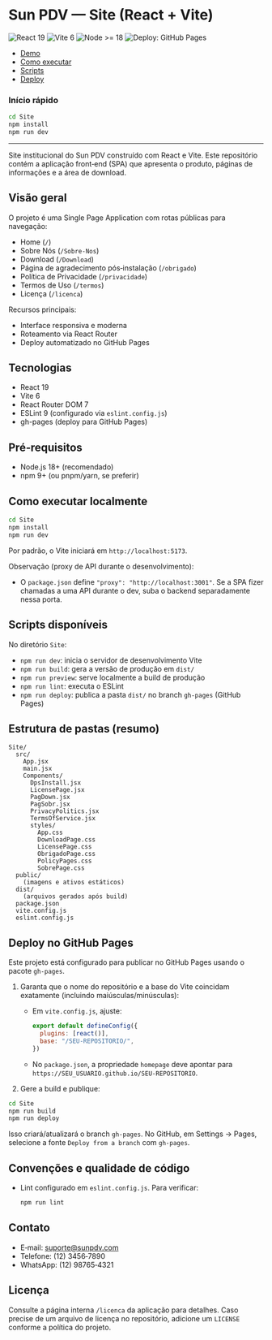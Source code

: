 # Sun PDV — Site (React + Vite)

![React 19](https://img.shields.io/badge/React-19-61DAFB?logo=react&logoColor=white) ![Vite 6](https://img.shields.io/badge/Vite-6-646CFF?logo=vite&logoColor=white) ![Node >= 18](https://img.shields.io/badge/Node-%3E%3D18-339933?logo=node.js&logoColor=white) ![Deploy: GitHub Pages](https://img.shields.io/badge/Deploy-GitHub%20Pages-222222?logo=github)

- [Demo](https://toshimizuguchi.github.io/Site-SunPDV-TCC)
- [Como executar](#como-executar-localmente)
- [Scripts](#scripts-disponiveis)
- [Deploy](#deploy-no-github-pages)

### Início rápido
```bash
cd Site
npm install
npm run dev
```

---

Site institucional do Sun PDV construído com React e Vite. Este repositório contém a aplicação front‑end (SPA) que apresenta o produto, páginas de informações e a área de download.


## Visão geral
O projeto é uma Single Page Application com rotas públicas para navegação:
- Home (`/`)
- Sobre Nós (`/Sobre-Nos`)
- Download (`/Download`)
- Página de agradecimento pós‑instalação (`/obrigado`)
- Política de Privacidade (`/privacidade`)
- Termos de Uso (`/termos`)
- Licença (`/licenca`)

Recursos principais:
- Interface responsiva e moderna
- Roteamento via React Router
- Deploy automatizado no GitHub Pages

## Tecnologias
- React 19
- Vite 6
- React Router DOM 7
- ESLint 9 (configurado via `eslint.config.js`)
- gh-pages (deploy para GitHub Pages)

## Pré‑requisitos
- Node.js 18+ (recomendado)
- npm 9+ (ou pnpm/yarn, se preferir)

## Como executar localmente
```bash
cd Site
npm install
npm run dev
```
Por padrão, o Vite iniciará em `http://localhost:5173`.

Observação (proxy de API durante o desenvolvimento):
- O `package.json` define `"proxy": "http://localhost:3001"`. Se a SPA fizer chamadas a uma API durante o dev, suba o backend separadamente nessa porta.

## Scripts disponíveis
No diretório `Site`:
- `npm run dev`: inicia o servidor de desenvolvimento Vite
- `npm run build`: gera a versão de produção em `dist/`
- `npm run preview`: serve localmente a build de produção
- `npm run lint`: executa o ESLint
- `npm run deploy`: publica a pasta `dist/` no branch `gh-pages` (GitHub Pages)

## Estrutura de pastas (resumo)
```
Site/
  src/
    App.jsx
    main.jsx
    Components/
      DpsInstall.jsx
      LicensePage.jsx
      PagDown.jsx
      PagSobr.jsx
      PrivacyPolitics.jsx
      TermsOfService.jsx
      styles/
        App.css
        DownloadPage.css
        LicensePage.css
        ObrigadoPage.css
        PolicyPages.css
        SobrePage.css
  public/
    (imagens e ativos estáticos)
  dist/
    (arquivos gerados após build)
  package.json
  vite.config.js
  eslint.config.js
```

## Deploy no GitHub Pages
Este projeto está configurado para publicar no GitHub Pages usando o pacote `gh-pages`.

1) Garanta que o nome do repositório e a base do Vite coincidam exatamente (incluindo maiúsculas/minúsculas):
   - Em `vite.config.js`, ajuste:
     ```js
     export default defineConfig({
       plugins: [react()],
       base: "/SEU-REPOSITORIO/",
     })
     ```
   - No `package.json`, a propriedade `homepage` deve apontar para `https://SEU_USUARIO.github.io/SEU-REPOSITORIO`.

2) Gere a build e publique:
```bash
cd Site
npm run build
npm run deploy
```
Isso criará/atualizará o branch `gh-pages`. No GitHub, em Settings → Pages, selecione a fonte `Deploy from a branch` com `gh-pages`.

## Convenções e qualidade de código
- Lint configurado em `eslint.config.js`. Para verificar:
  ```bash
  npm run lint
  ```

## Contato
- E‑mail: suporte@sunpdv.com
- Telefone: (12) 3456‑7890
- WhatsApp: (12) 98765‑4321

## Licença
Consulte a página interna `/licenca` da aplicação para detalhes. Caso precise de um arquivo de licença no repositório, adicione um `LICENSE` conforme a política do projeto.

